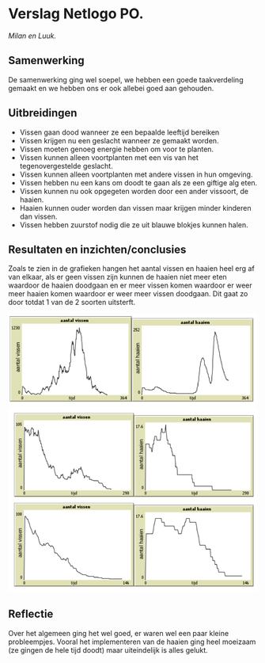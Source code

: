 # Verslag Netlogo PO.
_Milan en Luuk._
## Samenwerking
De samenwerking ging wel soepel, we hebben een goede taakverdeling gemaakt en we
hebben ons er ook allebei goed aan gehouden.
## Uitbreidingen
- Vissen gaan dood wanneer ze een bepaalde leeftijd bereiken
- Vissen krijgen nu een geslacht wanneer ze gemaakt worden.
- Vissen moeten genoeg energie hebben om voor te planten.
- Vissen kunnen alleen voortplanten met een vis van het tegenovergestelde
geslacht.
- Vissen kunnen alleen voortplanten met andere vissen in hun omgeving.
- Vissen hebben nu een kans om doodt te gaan als ze een giftige alg eten.
- Vissen kunnen nu ook opgegeten worden door een ander vissoort, de haaien.
- Haaien kunnen ouder worden dan vissen maar krijgen minder kinderen dan
vissen.
- Vissen hebben zuurstof nodig die ze uit blauwe blokjes kunnen halen.
## Resultaten en inzichten/conclusies
Zoals te zien in de grafieken hangen het aantal vissen en haaien heel erg af van elkaar,
als er geen vissen zijn kunnen de haaien niet meer eten waardoor de haaien doodgaan
en er meer vissen komen waardoor er weer meer haaien komen waardoor er weer meer
vissen doodgaan. Dit gaat zo door totdat 1 van de 2 soorten uitsterft.

![grafieken_1](https://github.com/Milan2509/aquarium-netlogo/blob/main/grafieken/grafieken_1.png)
![grafieken_2](https://github.com/Milan2509/aquarium-netlogo/blob/main/grafieken/grafieken_2.png)
## Reflectie
Over het algemeen ging het wel goed, er waren wel een paar kleine probleempjes.
Vooral het implementeren van de haaien ging heel moeizaam (ze gingen de hele tijd
doodt) maar uiteindelijk is alles gelukt.
